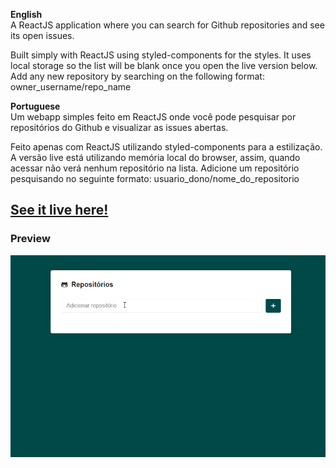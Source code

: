 **English**  
A ReactJS application where you can search for Github repositories and see its open issues.

Built simply with ReactJS using styled-components for the styles. It uses local storage so the list will be blank once you open the live version below. Add any new repository by searching on the following format: owner_username/repo_name  

**Portuguese**  
Um webapp simples feito em ReactJS onde você pode pesquisar por repositórios do Github e visualizar as issues abertas.  

Feito apenas com ReactJS utilizando styled-components para a estilização. A versão live está utilizando memória local do browser, assim, quando acessar não verá nenhum repositório na lista. Adicione um repositório pesquisando no seguinte formato: usuario_dono/nome_do_repositorio  

## [See it live here!](https://repo-issue-viewer.netlify.com/)  

### Preview
![preview](https://raw.githubusercontent.com/PooWoox/repo-issue-viewer/master/repo_issue_viewer_prev.gif)
